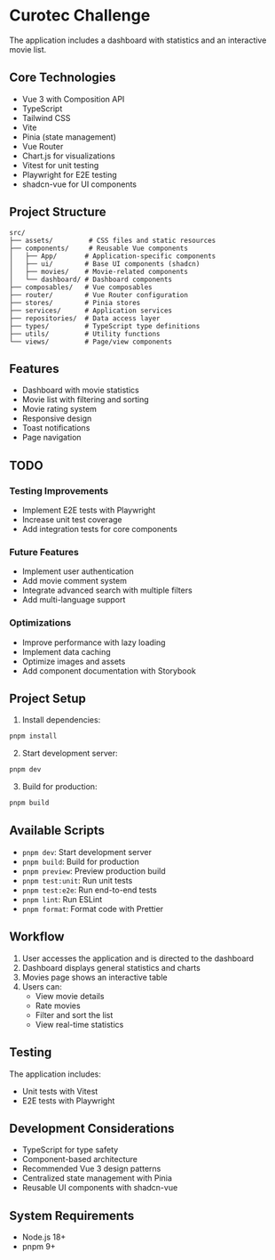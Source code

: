 # Curotec Challenge

The application includes a dashboard with statistics and an interactive movie list.

## Core Technologies

- Vue 3 with Composition API
- TypeScript
- Tailwind CSS
- Vite
- Pinia (state management)
- Vue Router
- Chart.js for visualizations
- Vitest for unit testing
- Playwright for E2E testing
- shadcn-vue for UI components

## Project Structure

```
src/
├── assets/         # CSS files and static resources
├── components/     # Reusable Vue components
│   ├── App/       # Application-specific components
│   ├── ui/        # Base UI components (shadcn)
│   ├── movies/    # Movie-related components
│   └── dashboard/ # Dashboard components
├── composables/   # Vue composables
├── router/        # Vue Router configuration
├── stores/        # Pinia stores
├── services/      # Application services
├── repositories/  # Data access layer
├── types/         # TypeScript type definitions
├── utils/         # Utility functions
└── views/         # Page/view components
```

## Features

- Dashboard with movie statistics
- Movie list with filtering and sorting
- Movie rating system
- Responsive design
- Toast notifications
- Page navigation

## TODO

### Testing Improvements
- Implement E2E tests with Playwright
- Increase unit test coverage
- Add integration tests for core components

### Future Features
- Implement user authentication
- Add movie comment system
- Integrate advanced search with multiple filters
- Add multi-language support

### Optimizations
- Improve performance with lazy loading
- Implement data caching
- Optimize images and assets
- Add component documentation with Storybook

## Project Setup

1. Install dependencies:
```sh
pnpm install
```

2. Start development server:
```sh
pnpm dev
```

3. Build for production:
```sh
pnpm build
```

## Available Scripts

- `pnpm dev`: Start development server
- `pnpm build`: Build for production
- `pnpm preview`: Preview production build
- `pnpm test:unit`: Run unit tests
- `pnpm test:e2e`: Run end-to-end tests
- `pnpm lint`: Run ESLint
- `pnpm format`: Format code with Prettier

## Workflow

1. User accesses the application and is directed to the dashboard
2. Dashboard displays general statistics and charts
3. Movies page shows an interactive table
4. Users can:
   - View movie details
   - Rate movies
   - Filter and sort the list
   - View real-time statistics

## Testing

The application includes:

- Unit tests with Vitest
- E2E tests with Playwright

## Development Considerations

- TypeScript for type safety
- Component-based architecture
- Recommended Vue 3 design patterns
- Centralized state management with Pinia
- Reusable UI components with shadcn-vue

## System Requirements

- Node.js 18+
- pnpm 9+